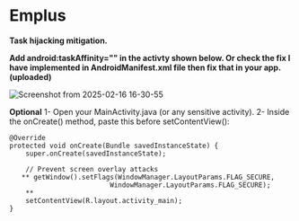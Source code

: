 # Emplus
**Task hijacking mitigation.**

**Add android:taskAffinity="" in the activty shown below. Or check the fix I have implemented in AndroidManifest.xml file then fix that in your app.(uploaded)**

![Screenshot from 2025-02-16 16-30-55](https://github.com/user-attachments/assets/c686c7c3-6e6e-4a53-b780-5c6bd9228d04)



**Optional**
1- Open your MainActivity.java (or any sensitive activity).
2- Inside the onCreate() method, paste this before setContentView():

```
@Override
protected void onCreate(Bundle savedInstanceState) {
    super.onCreate(savedInstanceState);
    
    // Prevent screen overlay attacks
   ** getWindow().setFlags(WindowManager.LayoutParams.FLAG_SECURE, 
                         WindowManager.LayoutParams.FLAG_SECURE);
    **
    setContentView(R.layout.activity_main);
}

